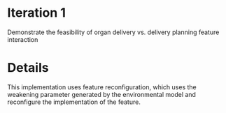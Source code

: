 # Iteration 1
Demonstrate the feasibility of organ delivery vs. delivery planning feature interaction

# Details
This implementation uses feature reconfiguration, which uses the weakening parameter generated by the environmental model and reconfigure the implementation of the feature.